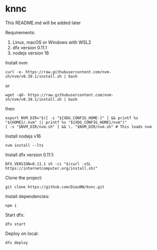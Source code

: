 # knnc



This README.md will be added later

Requirements:  
1. Linux, macOS or Windows with WSL2
2. dfx version 0.11.1
3. nodejs version 16


Install nvm   
```
curl -o- https://raw.githubusercontent.com/nvm-sh/nvm/v0.39.1/install.sh | bash
```   
or   
```
wget -qO- https://raw.githubusercontent.com/nvm-sh/nvm/v0.39.1/install.sh | bash
```

then    
```
export NVM_DIR="$([ -z "${XDG_CONFIG_HOME-}" ] && printf %s "${HOME}/.nvm" || printf %s "${XDG_CONFIG_HOME}/nvm")"
[ -s "$NVM_DIR/nvm.sh" ] && \. "$NVM_DIR/nvm.sh" # This loads nvm
```

Install nodejs v16
```
nvm install --lts
```

Install dfx version 0.11.1:  
```
DFX_VERSION=0.11.1 sh -ci "$(curl -sSL https://internetcomputer.org/install.sh)"
```

Clone the project:   
``` 
git clone https://github.com/DieuNN/knnc.git
 ```  

Install dependencies:   
```
npm i
```   

Start dfx:  
```
dfx start
```  

Deploy on local:   
```
dfx deploy
```
